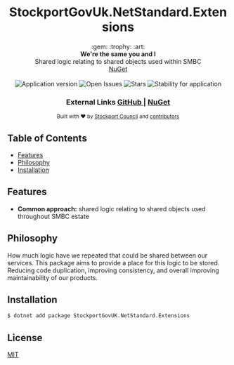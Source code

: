 <h1 align="center">StockportGovUk.NetStandard.Extensions</h1>

<div align="center">
  :gem: :trophy: :art:
</div>
<div align="center">
  <strong>We're the same you and I</strong>
</div>
<div align="center">
    Shared logic relating to shared objects used within SMBC
</div>
<div align="center">
    <a href="https://www.nuget.org/packages/StockportGovUK.NetStandard.Extensions/">NuGet</a>
</div>

<br />

<div align="center">
  <img alt="Application version" src="https://img.shields.io/badge/version-1.0.0-brightgreen.svg?style=flat-square" />
  <img alt="Open Issues" src="https://img.shields.io/github/issues/smbc-digital/StockportGovUK.NetStandard.Extensions?style=flat-square" />
  <img alt="Stars" src="https://img.shields.io/github/stars/smbc-digital/StockportGovUK.NetStandard.Extensions?style=flat-square" />
  <img alt="Stability for application" src="https://img.shields.io/badge/stability-experimental-orange.svg?style=flat-square" />
</div>

<div align="center">
  <h3>
    External Links
    <a href="https://github.com/smbc-digital/StockportGovUK.NetStandard.Extensions">
      GitHub
    </a>
    <span> | </span>
    <a href="https://www.nuget.org/packages/StockportGovUK.NetStandard.Extensions/">
      NuGet
    </a>
  </h3>
</div>

<div align="center">
  <sub>Built with ❤︎ by
  <a href="https://www.stockport.gov.uk">Stockport Council</a> and
  <a href="">
    contributors
  </a>
</div>

## Table of Contents
- [Features](#features)
- [Philosophy](#philosophy)
- [Installation](#installation)

## Features
- __Common approach:__ shared logic relating to shared objects used throughout SMBC estate

## Philosophy
How much logic have we repeated that could be shared between our services. This package aims to provide a place for this logic to be stored. Reducing code duplication, improving consistency, and overall improving maintainability of our products.

## Installation
```bash
$ dotnet add package StockportGovUK.NetStandard.Extensions
```

## License
[MIT](https://tldrlegal.com/license/mit-license)
